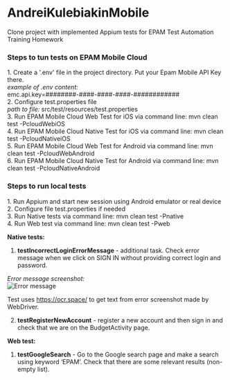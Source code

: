 # AndreiKulebiakinMobile
Clone project with implemented Appium tests for EPAM Test Automation Training Homework

<h3>Steps to tun tests on EPAM Mobile Cloud</h3>
1. Create a '.env' file in the project directory. Put your Epam Mobile API Key there. <br>
<i>example of .env content:</i><br>
emc.api.key=########-####-####-####-############<br>
2. Configure test.properties file <br> 
<i>path to file:</i> src/test/resources/test.properties<br>
3. Run EPAM Mobile Cloud Web Test for iOS via command line: mvn clean test -PcloudWebiOS<br>
4. Run EPAM Mobile Cloud Native Test for iOS via command line: mvn clean test -PcloudNativeiOS<br>
5. Run EPAM Mobile Cloud Web Test for Android via command line: mvn clean test -PcloudWebAndroid<br>
6. Run EPAM Mobile Cloud Native Test for Android via command line: mvn clean test -PcloudNativeAndroid<br>

<h3>Steps to run local tests</h3>
1. Run Appium and start new session using Android emulator or real device<br>
2. Configure file test.properties if needed<br>
3. Run Native tests via command line: mvn clean test -Pnative<br>
4. Run Web test via command line: mvn clean test -Pweb<br>

<b>Native tests: </b>
1. <b>testIncorrectLoginErrorMessage</b> - additional task. Check error message when we click on SIGN IN without providing correct login and password.<br>

<i>Error message screenshot:</i><br>
![Error message](http://joxi.ru/EA4wl8qcpXZMB2.png)

Test uses https://ocr.space/ to get text from error screenshot made by WebDriver.

2. <b>testRegisterNewAccount</b> - register a new account and then sign in and check that we are on the BudgetActivity page.

<b>Web test: </b>
1. <b>testGoogleSearch</b> - Go to the Google search page and make a search using keyword ‘EPAM’. Check that there are some relevant results (non-empty list).
